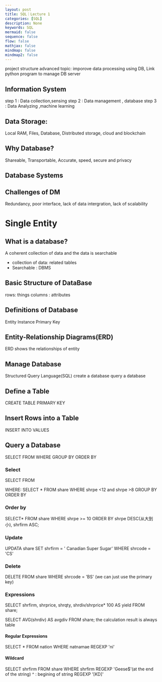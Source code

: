 ```yaml
---
layout: post
title: SQL｜Lecture 1
categories: [SQL]
description: None
keywords: SQL
mermaid: false
sequence: false
flow: false
mathjax: false
mindmap: false
mindmap2: false
---
```


 project structure
 advanced topic: imporove data processing using DB, Link python program to manage DB server
## Information System
step 1 : Data collection,sensing
step 2 : Data management , database
step 3 : Data Analyzing ,machine learning
## Data Storage: 
Local RAM, Files, Database, Distributed storage, cloud and blockchain
## Why Database? 
Shareable, Transportable, Accurate, speed, secure and privacy
## Database Systems
## Challenges of DM
Redundancy, poor interface, lack of data intergration, lack of scalability
# Single Entity
## What is a database?
A coherent collection of data and the data is searchable
- collection of data: related tables
- Searchable : DBMS
## Basic Structure of DataBase
rows: things
columns : attributes
## Definitions of Database
Entity
Instance
Primary Key
## Entity-Relationship Diagrams(ERD)
ERD shows the relationships of entity
## Manage Database
Structured Query Language(SQL) 
create a database
query a database
## Define a Table
CREATE TABLE
PRIMARY KEY
## Insert Rows into a Table
INSERT INTO
VALUES
## Query a Database
SELECT
FROM
WHERE
GROUP BY
ORDER BY
### Select
SELECT
FROM

WHERE: SELECT * FROM share WHERE shrpe <12 and shrpe >8
GROUP BY
ORDER BY
### Order by
SELECT* FROM share
WHERE shrpe >= 10
ORDER BY shrpe DESC(从大到小), shrfirm ASC;
### Update
UPDATA share
SET shrfirm = ' Canadian Super Sugar'
WHERE shrcode = 'CS'
### Delete
DELETE FROM share
WHERE shrcode = 'BS'
(we can just use the primary key)
### Expressions
SELECT shrfirm, shrprice, shrqty, shrdiv/shrprice* 100 AS yield
FROM share;

SELECT AVG(shrdiv) AS avgdiv
FROM share;
the calculation result is always table
#### Regular Expressions
SELECT * FROM nation WHERE natnamae REGEXP 'ni'
#### Wildcard
SELECT shrfirm FROM share WHERE shrfirm REGEXP 'Geese$'(at the end of the string)
^ : begining of string
REGEXP '[KD]'




